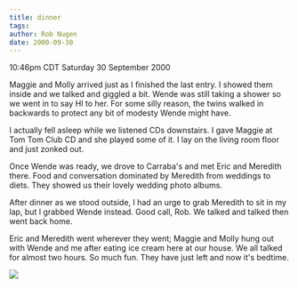 ```yaml
---
title: dinner
tags: 
author: Rob Nugen
date: 2000-09-30
---
```


<title>Carraba's</title>
<p class=date>10:46pm CDT Saturday 30 September 2000

<p>Maggie and Molly arrived just as I finished the last entry.  I
showed them inside and we talked and giggled a bit.  Wende was still
taking a shower so we went in to say HI to her.  For some silly
reason, the twins walked in backwards to protect any bit of modesty
Wende might have.

<p>I actually fell asleep while we listened CDs downstairs.  I gave
Maggie at Tom Tom Club CD and she played some of it.  I lay on the
living room floor and just zonked out.

<p>Once Wende was ready, we drove to Carraba's and met Eric and
Meredith there.  Food and conversation dominated by Meredith from
weddings to diets.  They showed us their lovely wedding photo albums.

<p>After dinner as we stood outside, I had an urge to grab Meredith to
sit in my lap, but I grabbed Wende instead.  Good call, Rob.  We
talked and talked then went back home.

<p>Eric and Meredith went wherever they went; Maggie and Molly hung
out with Wende and me after eating ice cream here at our house.  We
all talked for almost two hours.  So much fun.  They have just left
and now it's bedtime.

<p><img src='/images/rob/wL-ROB.gif'>

